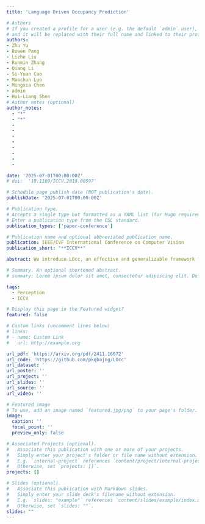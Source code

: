 ```yaml
---
title: 'Language Driven Occupancy Prediction'

# Authors
# If you created a profile for a user (e.g. the default `admin` user), write the username (folder name) here
# and it will be replaced with their full name and linked to their profile.
authors:
- Zhu Yu
- Bowen Pang
- Lizhe Liu
- Runmin Zhang
- Qiang Li
- Si-Yuan Cao
- Maochun Luo
- Mingxia Chen
- admin
- Hui-Liang Shen
# Author notes (optional)
author_notes:
  - "*"
  - "*"
  - 
  - 
  - 
  - 
  - 
  - 
  - 
  - 

date: '2025-07-01T00:00:00Z'
# doi:  '10.1109/ICCV.2019.00597'

# Schedule page publish date (NOT publication's date).
publishDate: '2025-07-01T00:00:00Z'

# Publication type.
# Accepts a single type but formatted as a YAML list (for Hugo requirements).
# Enter a publication type from the CSL standard.
publication_types: ['paper-conference']

# Publication name and optional abbreviated publication name.
publication: IEEE/CVF International Conference on Computer Vision
publication_short: "**ICCV**"

abstract: We introduce LOcc, an effective and generalizable framework for open-vocabulary occupancy (OVO) prediction. Previous approaches typically supervise the networks through coarse voxel-to-text correspondences via image features as intermediates or noisy and sparse correspondences from voxel-based model-view projections. To alleviate the inaccurate supervision, we propose a semantic transitive labeling pipeline to generate dense and finegrained 3D language occupancy ground truth. Our pipeline presents a feasible way to dig into the valuable semantic information of images, transferring text labels from images to LiDAR point clouds and ultimately to voxels, to establish precise voxel-to-text correspondences. By replacing the original prediction head of supervised occupancy models with a geometry head for binary occupancy states and a language head for language features, LOcc effectively uses the generated language ground truth to guide the learning of 3D language volume. Through extensive experiments, we demonstrate that our transitive semantic labeling pipeline can produce more accurate pseudo-labeled ground truth, diminishing labor-intensive human annotations. Additionally, we validate LOcc across various architectures, where all models consistently outperform state-of-the-art zero-shot occupancy prediction approaches on the Occ3DnuScenes dataset. 

# Summary. An optional shortened abstract.
# summary: Lorem ipsum dolor sit amet, consectetur adipiscing elit. Duis posuere tellus ac convallis placerat. Proin tincidunt magna sed ex sollicitudin condimentum.

tags:
  - Perception
  - ICCV

# Display this page in the Featured widget?
featured: false

# Custom links (uncomment lines below)
# links:
# - name: Custom Link
#   url: http://example.org

url_pdf: 'https://arxiv.org/pdf/2411.16072'
url_code: 'https://github.com/pkqbajng/LOcc'
url_dataset: ''
url_poster: ''
url_project: ''
url_slides: ''
url_source: ''
url_video: ''

# Featured image
# To use, add an image named `featured.jpg/png` to your page's folder.
image:
  caption: ''
  focal_point: ''
  preview_only: false

# Associated Projects (optional).
#   Associate this publication with one or more of your projects.
#   Simply enter your project's folder or file name without extension.
#   E.g. `internal-project` references `content/project/internal-project/index.md`.
#   Otherwise, set `projects: []`.
projects: []

# Slides (optional).
#   Associate this publication with Markdown slides.
#   Simply enter your slide deck's filename without extension.
#   E.g. `slides: "example"` references `content/slides/example/index.md`.
#   Otherwise, set `slides: ""`.
slides: ""
---
```

